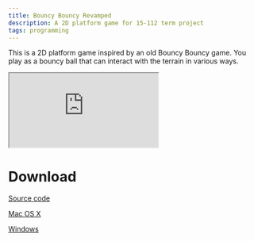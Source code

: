 ```yaml
---
title: Bouncy Bouncy Revamped
description: A 2D platform game for 15-112 term project
tags: programming
---
```


This is a 2D platform game inspired by an old Bouncy Bouncy game. You play as a bouncy ball that can interact with the terrain in various ways.

<div class="video-wrapper">
<iframe src="https://www.youtube.com/embed/YB8V19umHn8" allowfullscreen></iframe>
</div>

# Download

[Source code](https://github.com/danielwen/bouncier)

[Mac OS X](https://github.com/danielwen/bouncier/releases/download/v1.0/Bouncier-Mac.zip)

[Windows](https://github.com/danielwen/bouncier/releases/download/v1.0/Bouncier-Windows.zip)